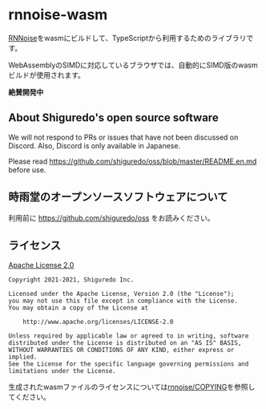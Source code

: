 rnnoise-wasm
============

[RNNoise](https://github.com/xiph/rnnoise)をwasmにビルドして、TypeScriptから利用するためのライブラリです。

WebAssemblyのSIMDに対応しているブラウザでは、自動的にSIMD版のwasmビルドが使用されます。

**絶賛開発中**

## About Shiguredo's open source software

We will not respond to PRs or issues that have not been discussed on Discord. Also, Discord is only available in Japanese.

Please read https://github.com/shiguredo/oss/blob/master/README.en.md before use.

## 時雨堂のオープンソースソフトウェアについて

利用前に https://github.com/shiguredo/oss をお読みください。


## ライセンス

[Apache License 2.0](https://www.apache.org/licenses/LICENSE-2.0)

```
Copyright 2021-2021, Shiguredo Inc.

Licensed under the Apache License, Version 2.0 (the "License");
you may not use this file except in compliance with the License.
You may obtain a copy of the License at

    http://www.apache.org/licenses/LICENSE-2.0

Unless required by applicable law or agreed to in writing, software
distributed under the License is distributed on an "AS IS" BASIS,
WITHOUT WARRANTIES OR CONDITIONS OF ANY KIND, either express or implied.
See the License for the specific language governing permissions and
limitations under the License.
```

生成されたwasmファイルのライセンスについては[rnnoise/COPYING](https://github.com/xiph/rnnoise/blob/master/COPYING)を参照してください。
